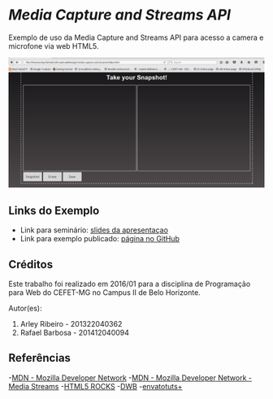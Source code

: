 # _Media Capture and Streams API_

Exemplo de uso da Media Capture and Streams API para acesso a camera e microfone via web HTML5.

![](img/mediastream.png)


## Links do Exemplo

- Link para seminário: [slides da apresentaçao][slides]
- Link para exemplo publicado: [página no GitHub][vivo]

## Créditos

Este trabalho foi realizado em 2016/01 para a disciplina de Programação para Web do CEFET-MG no Campus II de Belo Horizonte.

Autor(es):

1. Arley Ribeiro  - 201322040362
2. Rafael Barbosa - 201412040094


[slides]: http://slides.com/arleyribeiro/deck/fullscreen
[vivo]: https://fegemo.github.io/cefet-web-weblot/apis/media-capture-and-streams/

## Referências

-[MDN - Mozilla Developer Network][page-mozilla]
-[MDN - Mozilla Developer Network - Media Streams][page-media]
-[HTML5 ROCKS][page-rocks]
-[DWB][page-dwb]
-[envatotuts+][page-tuts+]

[page-mozilla]: https://developer.mozilla.org/pt-BR/docs/Web/API/Navigator/getUserMedia
[page-media]: https://developer.mozilla.org/en-US/docs/Web/API/Media_Streams_API#LocalMediaStream
[page-rocks]: http://www.html5rocks.com/pt/tutorials/getusermedia/intro/
[page-dwb]: https://davidwalsh.name/browser-camera
[page-tuts+]: http://code.tutsplus.com/tutorials/getusermedia-using-the-media-capture-and-streams-api--cms-24784